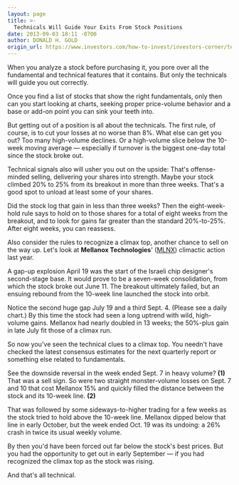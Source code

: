```yaml
---
layout: page
title: >-
  Technicals Will Guide Your Exits From Stock Positions
date: 2013-09-03 18:11 -0700
author: DONALD H. GOLD
origin_url: https://www.investors.com/how-to-invest/investors-corner/technicals-will-guide-exits-from-stock-positions/
---
```


When you analyze a stock before purchasing it, you pore over all the fundamental and technical features that it contains. But only the technicals will guide you out correctly.

Once you find a list of stocks that show the right fundamentals, only then can you start looking at charts, seeking proper price-volume behavior and a base or add-on point you can sink your teeth into.

But getting out of a position is all about the technicals. The first rule, of course, is to cut your losses at no worse than 8%. What else can get you out? Too many high-volume declines. Or a high-volume slice below the 10-week moving average — especially if turnover is the biggest one-day total since the stock broke out.

Technical signals also will usher you out on the upside: That's offense-minded selling, delivering your shares into strength. Maybe your stock climbed 20% to 25% from its breakout in more than three weeks. That's a good spot to unload at least some of your shares.

Did the stock log that gain in less than three weeks? Then the eight-week-hold rule says to hold on to those shares for a total of eight weeks from the breakout, and to look for gains far greater than the standard 20%-to-25%. After eight weeks, you can reassess.

Also consider the rules to recognize a climax top, another chance to sell on the way up. Let's look at **Mellanox Technologies**' ([MLNX](https://research.investors.com/quote.aspx?symbol=MLNX)) climactic action last year.

A gap-up explosion April 19 was the start of the Israeli chip designer's second-stage base. It would prove to be a seven-week consolidation, from which the stock broke out June 11. The breakout ultimately failed, but an ensuing rebound from the 10-week line launched the stock into orbit.

Notice the second huge gap July 19 and a third Sept. 4. (Please see a daily chart.) By this time the stock had seen a long uptrend with wild, high-volume gains. Mellanox had nearly doubled in 13 weeks; the 50%-plus gain in late July fit those of a climax run.

So now you've seen the technical clues to a climax top. You needn't have checked the latest consensus estimates for the next quarterly report or something else related to fundamentals.

See the downside reversal in the week ended Sept. 7 in heavy volume? **(1)** That was a sell sign. So were two straight monster-volume losses on Sept. 7 and 10 that cost Mellanox 15% and quickly filled the distance between the stock and its 10-week line. **(2)**

That was followed by some sideways-to-higher trading for a few weeks as the stock tried to hold above the 10-week line. Mellanox dipped below that line in early October, but the week ended Oct. 19 was its undoing: a 26% crash in twice its usual weekly volume.

By then you'd have been forced out far below the stock's best prices. But you had the opportunity to get out in early September — if you had recognized the climax top as the stock was rising.

And that's all technical.
